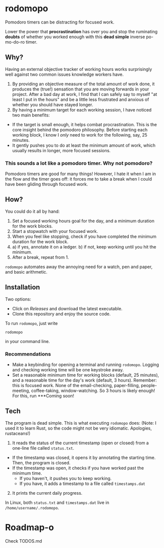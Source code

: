# rodomopo

Pomodoro timers can be distracting for focused work.

Lower the power that **procrastination** has over you and stop the ruminating **doubts** of whether you worked enough with this **dead simple** inverse po-mo-do-ro timer.

## Why?
Having an external objective tracker of working hours works surprisingly well against two common issues knowledge workers have.
1. By providing an objective measure of the total amount of work done, it produces the (true!) sensation that you are moving forwards in your project. After a bad day at work, I find that I can safely say to myself "at least I put in the hours" and be a little less frustrated and anxious of whether you should have stayed longer.
2. By having a minimum target for each working session, I have noticed two main benefits:
- If the target is small enough, it helps combat procrastination. This is the core insight behind the pomodoro philosophy. Before starting each working block, I know I *only* need to work for the following, say, 25 minutes.
- It gently pushes you to do at least the minimum amount of work, which usually results in longer, more focused sessions.

### This sounds a lot like a pomodoro timer. Why not pomodoro?
Pomodoro timers are good for many things!
However, I hate it when I am in the flow and the timer goes off: it forces me to take a break when I could have been gliding through focused work.

## How?
You could do it all by hand:

1. Set a focused working hours goal for the day, and a minimum duration for the work blocks.
2. Start a stopwatch with your focused work.
3. When you feel like stopping, check if you have completed the minimum duration for the work block.
4. a) if yes, annotate it on a ledger. b) if not, keep working until you hit the minimum.
5. After a break, repeat from 1.

`rodomopo` automates away the annoying need for a watch, pen and paper, and basic arithmetic.

## Installation
Two options:
- Click on *Releases* and download the latest executable.
- Clone this repository and enjoy the source code.

To run `rodomopo`, just write
```
rodomopo
```
in your command line.

### Recommendations
- Make a keybinding for opening a terminal and running `rodomopo`. Logging and checking working time will be one keystroke away.
- Set a reasonable minimum time for working blocks (default, 25 minutes), and a reasonable time for the day's work (default, 3 hours). Remember: this is focused work. None of the email-checking, paper-filling, people-meeting, coffee-taking, window-watching. So 3 hours is likely enough! For this, run ***Coming soon!


## Tech
The program is dead simple. This is what executing `rodomopo` does:
(Note: I used it to learn Rust, so the code might not be very idiomatic. Apologies, rustaceans!)

1. It reads the status of the current timestamp (open or closed) from a one-line file called `status.txt`.
- If the timestamp was closed, it opens it by annotating the starting time. Then, the program is closed.
- If the timestamp was open, it checks if you have worked past the minimum time.
    - If you haven't, it pushes you to keep working.
    - If you have, it adds a timestamp to a file called `timestamps.dat`
2. It prints the current daily progress.

In Linux, both `status.txt` and `timestamps.dat` live in `/home/username/.rodomopo`.

# Roadmap-o
Check TODOS.md
